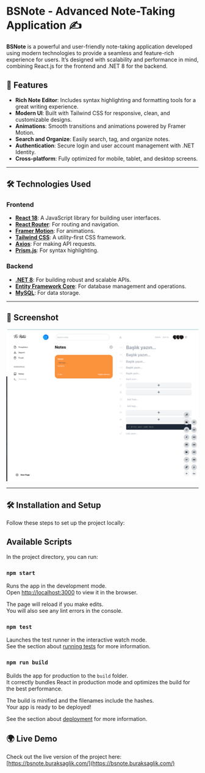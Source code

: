 # BSNote - Advanced Note-Taking Application ✍️

**BSNote** is a powerful and user-friendly note-taking application developed using modern technologies to provide a seamless and feature-rich experience for users. It’s designed with scalability and performance in mind, combining React.js for the frontend and .NET 8 for the backend.

## 🌟 Features

- **Rich Note Editor**: Includes syntax highlighting and formatting tools for a great writing experience.
- **Modern UI**: Built with Tailwind CSS for responsive, clean, and customizable designs.
- **Animations**: Smooth transitions and animations powered by Framer Motion.
- **Search and Organize**: Easily search, tag, and organize notes.
- **Authentication**: Secure login and user account management with .NET Identity.
- **Cross-platform**: Fully optimized for mobile, tablet, and desktop screens.

---

## 🛠 Technologies Used

### Frontend

- **[React 18](https://reactjs.org/)**: A JavaScript library for building user interfaces.
- **[React Router](https://reactrouter.com/)**: For routing and navigation.
- **[Framer Motion](https://www.framer.com/motion/)**: For animations.
- **[Tailwind CSS](https://tailwindcss.com/)**: A utility-first CSS framework.
- **[Axios](https://axios-http.com/)**: For making API requests.
- **[Prism.js](https://prismjs.com/)**: For syntax highlighting.

### Backend

- **[.NET 8](https://dotnet.microsoft.com/)**: For building robust and scalable APIs.
- **[Entity Framework Core](https://learn.microsoft.com/en-us/ef/)**: For database management and operations.
- **[MySQL](https://www.mysql.com/)**: For data storage.

---

## 📸 Screenshot

![BSNote Screenshot](./screenshot.png)

---

## 🛠 Installation and Setup

Follow these steps to set up the project locally:

## Available Scripts

In the project directory, you can run:

### `npm start`

Runs the app in the development mode.\
Open [http://localhost:3000](http://localhost:3000) to view it in the browser.

The page will reload if you make edits.\
You will also see any lint errors in the console.

### `npm test`

Launches the test runner in the interactive watch mode.\
See the section about [running tests](https://facebook.github.io/create-react-app/docs/running-tests) for more information.

### `npm run build`

Builds the app for production to the `build` folder.\
It correctly bundles React in production mode and optimizes the build for the best performance.

The build is minified and the filenames include the hashes.\
Your app is ready to be deployed!

See the section about [deployment](https://facebook.github.io/create-react-app/docs/deployment) for more information.

## 🌍 Live Demo

Check out the live version of the project here:  
[https://bsnote.buraksaglik.com/](https://bsnote.buraksaglik.com/)
